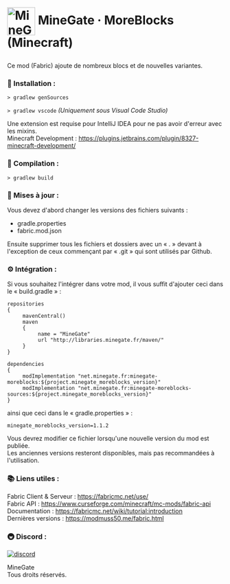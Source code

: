 # <p><img src="https://libraries.minegate.fr/assets/logo_ico.png" width="65px" height="65px" align="center" alt="MineGate"> MineGate · MoreBlocks (Minecraft)</img></p>

Ce mod (Fabric) ajoute de nombreux blocs et de nouvelles variantes.

### 🏡 Installation :

```> gradlew genSources```

```> gradlew vscode``` <i>(Uniquement sous Visual Code Studio)</i>

Une extension est requise pour IntelliJ IDEA pour ne pas avoir d'erreur avec les mixins.<br>
Minecraft Development : https://plugins.jetbrains.com/plugin/8327-minecraft-development/

### 🌲 Compilation :

```> gradlew build```
 
### 🔨 Mises à jour :

Vous devez d'abord changer les versions des fichiers suivants :
- gradle.properties
- fabric.mod.json

Ensuite supprimer tous les fichiers et dossiers avec un « . » devant à l'exception de ceux commençant par « .git » qui sont utilisés par Github.

### ⚙ Intégration :

Si vous souhaitez l'intégrer dans votre mod, il vous suffit d'ajouter ceci dans le « build.gradle » :

```
repositories
{
     mavenCentral()
     maven
     {
          name = "MineGate"
          url "http://libraries.minegate.fr/maven/"
     }
}

dependencies
{
     modImplementation "net.minegate.fr:minegate-moreblocks:${project.minegate_moreblocks_version}"
     modImplementation "net.minegate.fr:minegate-moreblocks-sources:${project.minegate_moreblocks_version}"
}
```

ainsi que ceci dans le « gradle.properties » :

	minegate_moreblocks_version=1.1.2

Vous devrez modifier ce fichier lorsqu'une nouvelle version du mod est publiée.<br>
Les anciennes versions resteront disponibles, mais pas recommandées à l'utilisation.

### 📚 Liens utiles :

Fabric Client & Serveur : https://fabricmc.net/use/ <br>
Fabric API : https://www.curseforge.com/minecraft/mc-mods/fabric-api <br>
Documentation : https://fabricmc.net/wiki/tutorial:introduction <br>
Dernières versions : https://modmuss50.me/fabric.html

### 🚇 Discord :

[![discord](https://discordapp.com/api/guilds/688858198488252467/embed.png?style=banner2)][discord]

MineGate<br>
Tous droits réservés.

[discord]: https://discord.gg/uYEWHPw "MineGate (Discord)"
